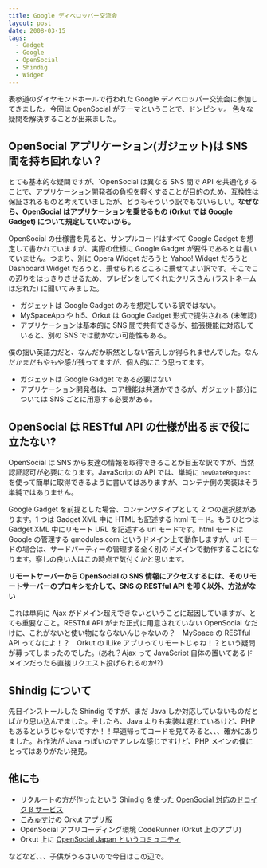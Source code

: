 ```yaml
---
title: Google ディベロッパー交流会
layout: post
date: 2008-03-15
tags:
  - Gadget
  - Google
  - OpenSocial
  - Shindig
  - Widget
---
```


表参道のダイヤモンドホールで行われた Google ディベロッパー交流会に参加してきました。今回は OpenSocial がテーマということで、ドンピシャ。 色々な疑問を解決することが出来ました。

## OpenSocial アプリケーション(ガジェット)は SNS 間を持ち回れない？

とても基本的な疑問ですが、`OpenSocial は異なる SNS 間で API を共通化することで、アプリケーション開発者の負担を軽くすることが目的のため、互換性は保証されるものと考えていましたが、どうもそういう訳でもないらしい。**なぜなら、OpenSocial はアプリケーションを乗せるもの (Orkut では Google Gadget) について規定していないから。**

OpenSocial の仕様書を見ると、サンプルコードはすべて Google Gadget を想定して書かれていますが、実際の仕様に Google Gadget が要件であるとは書いていません。つまり、別に Opera Widget だろうと Yahoo! Widget だろうと Dashboard Widget だろうと、乗せられるところに乗せてよい訳です。そこでこの辺りをはっきりさせるため、プレゼンをしてくれたクリスさん (ラストネームは忘れた) に聞いてみました。

* ガジェットは Google Gadget のみを想定している訳ではない。
* MySpaceApp や hi5、Orkut は Google Gadget 形式で提供される (未確認)
* アプリケーションは基本的に SNS 間で共有できるが、拡張機能に対応していると、別の SNS では動かない可能性もある。

僕の拙い英語力だと、なんだか釈然としない答えしか得られませんでした。なんだかまだもやもや感が残ってますが、個人的にこう思ってます。

* ガジェットは Google Gadget である必要はない
* アプリケーション開発者は、コア機能は共通かできるが、ガジェット部分については SNS ごとに用意する必要がある。

## OpenSocial は RESTful API の仕様が出るまで役に立たない?

OpenSocial は SNS から友達の情報を取得できることが目玉な訳ですが、当然認証認可が必要になります。JavaScript の API では、単純に `newDateRequest` を使って簡単に取得できるように書いてはありますが、コンテナ側の実装はそう単純ではありません。

Google Gadget を前提とした場合、コンテンツタイプとして 2 つの選択肢があります。1 つは Gadget XML 中に HTML も記述する html モード。もうひとつは Gadget XML 中にリモート URL を記述する url モードです。html モードは Google の管理する gmodules.com というドメイン上で動作しますが、url モードの場合は、サードパーティーの管理する全く別のドメインで動作することになります。察しの良い人はこの時点で気付くかと思います。

**リモートサーバーから OpenSocial の SNS 情報にアクセスするには、そのリモートサーバーのプロキシを介して、SNS の RESTful API を叩く以外、方法がない**

これは単純に Ajax がドメイン超えできないということに起因していますが、とても重要なこと。RESTful API がまだ正式に用意されていない OpenSocial なだけに、これがないと使い物にならないんじゃないの？　MySpace の RESTful API ってなによ！？　Orkut の iLike アプリってリモートじゃね！？という疑問が募ってしまったのでした。(あれ？Ajax って JavaScript 自体の置いてあるドメインだったら直接リクエスト投げられるのか!?)

## Shindig について

先日インストールした Shindig ですが、まだ Java しか対応していないものだとばかり思い込んでました。そしたら、Java よりも実装は遅れているけど、PHP もあるというじゃないですか！！早速帰ってコードを見てみると、、、確かにありました。お作法が Java っぽいのでアレレな感じですけど、PHP メインの僕にとってはありがたい発見。

## 他にも

* リクルートの方が作ったという Shindig を使った [OpenSocial 対応のドコイク β サービス](http://beta.doko.jp/sandbox/)
* [こみゅすけ](http://commusuke.eisbahn.jp/)の Orkut アプリ版
* OpenSocial アプリコーディング環境 CodeRunner (Orkut 上のアプリ)
* Orkut 上に [OpenSocial Japan というコミュニティ](http://sandbox.orkut.com/Community.aspx?cmm=47213793)

などなど、、、子供がうるさいので今日はこの辺で。
